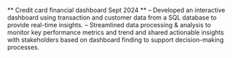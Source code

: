 **	Credit card financial dashboard 	Sept 2024 **
–	Developed an interactive dashboard using transaction and customer data from a SQL database to provide real-time insights.
–	Streamlined data processing & analysis to monitor key performance metrics and trend and shared actionable insights with stakeholders based on dashboard finding to support decision-making processes.
